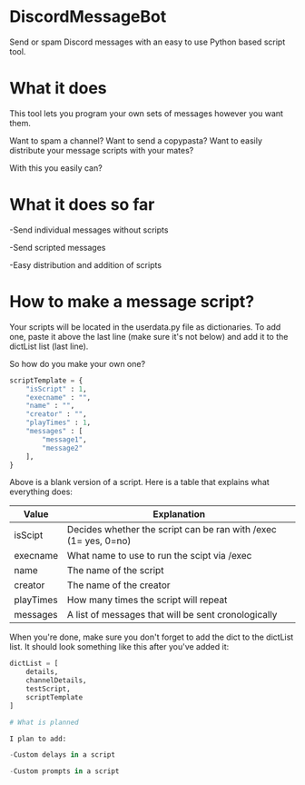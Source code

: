 # DiscordMessageBot
Send or spam Discord messages with an easy to use Python based script tool.

# What it does

This tool lets you program your own sets of messages however you want them.

Want to spam a channel? Want to send a copypasta? Want to easily distribute your message scripts with your mates? 

With this you easily can?

# What it does so far

-Send individual messages without scripts

-Send scripted messages

-Easy distribution and addition of scripts

# How to make a message script?

Your scripts will be located in the userdata.py file as dictionaries. To add one, paste it above the last line (make sure it's not below) and add it to the dictList list (last line).

So how do you make your own one?

```python
scriptTemplate = {
    "isScript" : 1, 
    "execname" : "", 
    "name" : "", 
    "creator" : "",
    "playTimes" : 1,
    "messages" : [
        "message1",
        "message2"
    ],
}
```

Above is a blank version of a script. Here is a table that explains what everything does:

| Value  | Explanation |
| ------------- | ------------- |
| isScipt  | Decides whether the script can be ran with /exec (1= yes, 0=no)  |
| execname  | What name to use to run the scipt via /exec  |
| name | The name of the script |
| creator | The name of the creator |
| playTimes | How many times the script will repeat |
| messages | A list of messages that will be sent cronologically |

When you're done, make sure you don't forget to add the dict to the dictList list. It should look something like this after you've added it:

```python
dictList = [
    details,
    channelDetails,
    testScript,
    scriptTemplate
]

# What is planned

I plan to add:

-Custom delays in a script

-Custom prompts in a script
